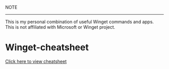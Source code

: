 NOTE

---

This is my personal combination of useful Winget commands and apps.
This is not affiliated with Microsoft or Winget project.

# Winget-cheatsheet

[Click here to view cheatsheet](Resources\Winget.md)